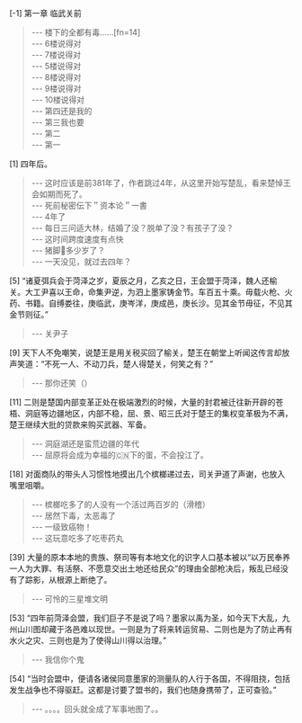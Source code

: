 
[-1] 第一章 临武关前
>--- 楼下的全都有毒……[fn=14]<br>
>--- 6楼说得对<br>
>--- 7楼说得对<br>
>--- 5楼说得对<br>
>--- 8楼说得对<br>
>--- 9楼说得对<br>
>--- 10楼说得对<br>
>--- 第四还是我的<br>
>--- 第三我也要<br>
>--- 第二<br>
>--- 第一<br>

[1] 四年后。
>--- 这时应该是前381年了，作者跳过4年，从这里开始写楚乱，看来楚悼王会如期而死了。<br>
>--- 死前秘密伝下＂资本论＂一書<br>
>--- 4年了<br>
>--- 每日三问适大林，结婚了没？脱单了没？有孩子了没？<br>
>--- 这时间跨度速度有点快<br>
>--- 猪脚🐷多少岁了？<br>
>--- 一天没见，就过去四年？<br>

[5] “诸夏弭兵会于菏泽之岁，夏辰之月，乙亥之日，王会盟于菏泽，魏人还榆关。大工尹喜以王命，命集尹逆，为泗上墨家铸金节。车百五十乘。毋载火枪、火药、书籍。自缚娄往，庚临武，庚岑洋，庚成邑，庚长沙。见其金节毋征，不见其金节则征。”
>--- 关尹子<br>

[9] 天下人不免嘲笑，说楚王是用关税买回了榆关，楚王在朝堂上听闻这传言却放声笑道：“不死一人、不动刀兵，楚人得楚关，何笑之有？”
>--- 那你还笑（）<br>

[11] 二则是楚国内部变革正处在极端激烈的时候，大量的封君被迁往新开辟的苍梧、洞庭等边疆地区，内部不稳，屈、景、昭三氏对于楚王的集权变革极为不满，楚王继续大批的贷款来购买武器、军备。
>--- 洞庭湖还是蛮荒边疆的年代<br>
>--- 屈原将会成为幸福的🇨🇳下的蛋，不会投江了。<br>

[18] 对面商队的带头人习惯性地摸出几个槟榔递过去，司关尹道了声谢，也放入嘴里咀嚼。
>--- 槟榔吃多了的人没有一个活过两百岁的（滑稽）<br>
>--- 居然下毒，太恶毒了<br>
>--- 一级致癌物！<br>
>--- 这玩意吃多了吃枣药丸<br>

[39] 大量的原本本地的贵族、祭司等有本地文化的识字人口基本被以“以万民奉养一人为大罪、有活祭、不愿意交出土地还给民众”的理由全部枪决后，叛乱已经没有了踪影，从根源上断绝了。
>--- 可怜的三星堆文明<br>

[53] “四年前菏泽会盟，我们巨子不是说了吗？墨家以禹为圣，如今天下大乱，九州山川图却藏于洛邑难以现世。一则是为了将来转运贸易、二则也是为了防止再有水火之灾、三则也是为了使得山川得以治理。”
>--- 我信你个鬼<br>

[54] “当时会盟中，便请各诸侯同意墨家的测量队的人行于各国，不得阻挠，包括发生战争也不得驱赶。这都是讨要了盟书的，我们也随身携带了，正可查验。”
>--- 。。。。回头就全成了军事地图了。。<br>
